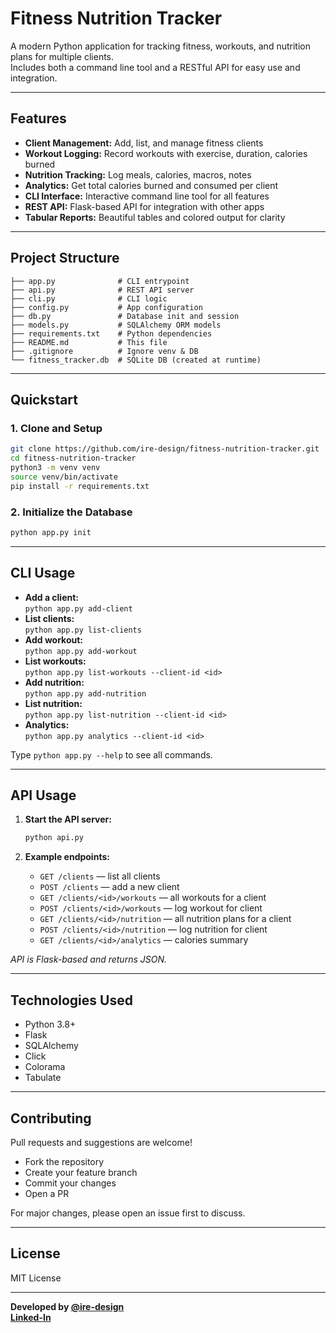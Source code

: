 # Fitness Nutrition Tracker

A modern Python application for tracking fitness, workouts, and nutrition plans for multiple clients.  
Includes both a command line tool and a RESTful API for easy use and integration.

---

## Features

- **Client Management:** Add, list, and manage fitness clients
- **Workout Logging:** Record workouts with exercise, duration, calories burned
- **Nutrition Tracking:** Log meals, calories, macros, notes
- **Analytics:** Get total calories burned and consumed per client
- **CLI Interface:** Interactive command line tool for all features
- **REST API:** Flask-based API for integration with other apps
- **Tabular Reports:** Beautiful tables and colored output for clarity

---

## Project Structure

```
├── app.py              # CLI entrypoint
├── api.py              # REST API server
├── cli.py              # CLI logic
├── config.py           # App configuration
├── db.py               # Database init and session
├── models.py           # SQLAlchemy ORM models
├── requirements.txt    # Python dependencies
├── README.md           # This file
├── .gitignore          # Ignore venv & DB
└── fitness_tracker.db  # SQLite DB (created at runtime)
```

---

## Quickstart

### 1. Clone and Setup

```bash
git clone https://github.com/ire-design/fitness-nutrition-tracker.git
cd fitness-nutrition-tracker
python3 -m venv venv
source venv/bin/activate
pip install -r requirements.txt
```

### 2. Initialize the Database

```bash
python app.py init
```

---

## CLI Usage

- **Add a client:**  
  `python app.py add-client`
- **List clients:**  
  `python app.py list-clients`
- **Add workout:**  
  `python app.py add-workout`
- **List workouts:**  
  `python app.py list-workouts --client-id <id>`
- **Add nutrition:**  
  `python app.py add-nutrition`
- **List nutrition:**  
  `python app.py list-nutrition --client-id <id>`
- **Analytics:**  
  `python app.py analytics --client-id <id>`

Type `python app.py --help` to see all commands.

---

## API Usage

1. **Start the API server:**
   ```bash
   python api.py
   ```

2. **Example endpoints:**
   - `GET /clients` — list all clients
   - `POST /clients` — add a new client
   - `GET /clients/<id>/workouts` — all workouts for a client
   - `POST /clients/<id>/workouts` — log workout for client
   - `GET /clients/<id>/nutrition` — all nutrition plans for a client
   - `POST /clients/<id>/nutrition` — log nutrition for client
   - `GET /clients/<id>/analytics` — calories summary

_API is Flask-based and returns JSON._

---

## Technologies Used

- Python 3.8+
- Flask
- SQLAlchemy
- Click
- Colorama
- Tabulate

---

## Contributing

Pull requests and suggestions are welcome!  
- Fork the repository
- Create your feature branch
- Commit your changes
- Open a PR

For major changes, please open an issue first to discuss.

---

## License

MIT License

---

**Developed by [@ire-design](https://github.com/ire-design)**  
**[Linked-In](https://www.linkedin.com/in/irene-musau/)**  

